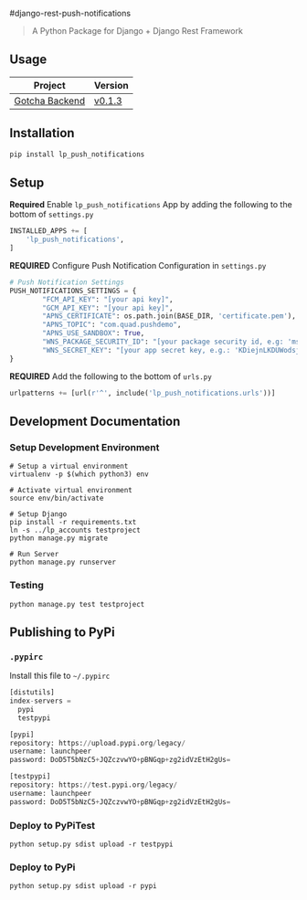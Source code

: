 #django-rest-push-notifications
> A Python Package for Django + Django Rest Framework

## Usage
| **Project** | **Version**|
| :--------:  | ---------- |
|[Gotcha Backend](https://github.com/Launchpeer/gotcha-backend)|[v0.1.3](https://github.com/Launchpeer/django-rest-push-notifications/releases/tag/v0.1.3)|

## Installation
```bash
pip install lp_push_notifications
```

## Setup
**Required**  Enable `lp_push_notifications` App by adding the following to the bottom of `settings.py`
```python
INSTALLED_APPS += [
    'lp_push_notifications',
]
```

**REQUIRED** Configure Push Notification Configuration in `settings.py`
```python
# Push Notification Settings
PUSH_NOTIFICATIONS_SETTINGS = {
        "FCM_API_KEY": "[your api key]",
        "GCM_API_KEY": "[your api key]",
        "APNS_CERTIFICATE": os.path.join(BASE_DIR, 'certificate.pem'),
        "APNS_TOPIC": "com.quad.pushdemo",
        "APNS_USE_SANDBOX": True,
        "WNS_PACKAGE_SECURITY_ID": "[your package security id, e.g: 'ms-app://e-3-4-6234...']",
        "WNS_SECRET_KEY": "[your app secret key, e.g.: 'KDiejnLKDUWodsjmewuSZkk']",
}
```

**REQUIRED** Add the following to the bottom of `urls.py`
```python
urlpatterns += [url(r'^', include('lp_push_notifications.urls'))]
```

## Development Documentation
### Setup Development Environment
```
# Setup a virtual environment
virtualenv -p $(which python3) env

# Activate virtual environment
source env/bin/activate

# Setup Django
pip install -r requirements.txt
ln -s ../lp_accounts testproject
python manage.py migrate

# Run Server
python manage.py runserver
```

### Testing
```
python manage.py test testproject
```

## Publishing to PyPi
### `.pypirc`
Install this file to `~/.pypirc`
```python
[distutils]
index-servers =
  pypi
  testpypi

[pypi]
repository: https://upload.pypi.org/legacy/
username: launchpeer
password: DoD5T5bNzC5+JQZczvwYO+pBNGqp+zg2idVzEtH2gUs=

[testpypi]
repository: https://test.pypi.org/legacy/
username: launchpeer
password: DoD5T5bNzC5+JQZczvwYO+pBNGqp+zg2idVzEtH2gUs=
```

### Deploy to PyPiTest
```
python setup.py sdist upload -r testpypi
```

### Deploy to PyPi
```
python setup.py sdist upload -r pypi
```
